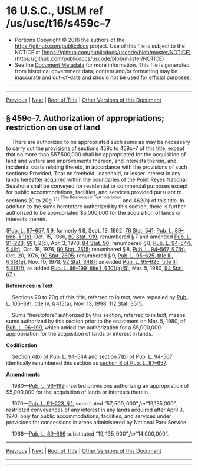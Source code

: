 ---
---

# 16 U.S.C., USLM ref /us/usc/t16/s459c–7

* Portions Copyright © 2016 the authors of the https://github.com/publicdocs project.
  Use of this file is subject to the NOTICE at [https://github.com/publicdocs/uscode/blob/master/NOTICE](https://github.com/publicdocs/uscode/blob/master/NOTICE)
* See the [Document Metadata](././../../../../..//README.md) for more information.
  This file is generated from historical government data; content and/or formatting may be inaccurate and out-of-date and should not be used for official purposes.

----------
----------

[Previous](./../../../../..//us/usc/t16/ch1/schLXIII/m__us_usc_t16_s459c–6b.md) | [Next](./../../../../..//us/usc/t16/ch1/schLXIII/m__us_usc_t16_s459d.md) | [Root of Title](./../../../../../) | [Other Versions of this Document](https://publicdocs.github.io/go/links?ns=uslm&ref=%2Fus%2Fusc%2Ft16%2Fs459c%E2%80%937)

## § 459c–7. Authorization of appropriations; restriction on use of land

    There are authorized to be appropriated such sums as may be necessary to carry out the provisions of sections 459c to 459c–7 of this title, except that no more than $57,500,000 shall be appropriated for the acquisition of land and waters and improvements thereon, and interests therein, and incidental costs relating thereto, in accordance with the provisions of such sections: Provided, That no freehold, leasehold, or lesser interest in any lands hereafter acquired within the boundaries of the Point Reyes National Seashore shall be conveyed for residential or commercial purposes except for public accommodations, facilities, and services provided pursuant to sections 20 to 20g  <sup>\[1\]</sup>  <sup><sup> 1 See References in Text note below. </sup></sup>  and 462(h) of this title. In addition to the sums heretofore authorized by this section, there is further authorized to be appropriated $5,000,000 for the acquisition of lands or interests therein.

([Pub. L. 87–657, § 9][/us/pl/87/657/s9], formerly § 8, Sept. 13, 1962, [76 Stat. 541][/us/stat/76/541]; [Pub. L. 89–666, § 1(b)][/us/pl/89/666/s1/b], Oct. 15, 1966, [80 Stat. 919][/us/stat/80/919]; renumbered § 7 and amended [Pub. L. 91–223][/us/pl/91/223], §§ 1, 2(c), Apr. 3, 1970, [84 Stat. 90][/us/stat/84/90]; renumbered § 8, [Pub. L. 94–544, § 4(b)][/us/pl/94/544/s4/b], Oct. 18, 1976, [90 Stat. 2515][/us/stat/90/2515]; renumbered § 8, [Pub. L. 94–567, § 7(b)][/us/pl/94/567/s7/b], Oct. 20, 1976, [90 Stat. 2695][/us/stat/90/2695]; renumbered § 9, [Pub. L. 95–625, title III, § 318(e)][/us/pl/95/625/s318/e], Nov. 10, 1978, [92 Stat. 3487][/us/stat/92/3487]; amended [Pub. L. 95–625, title III, § 318(f)][/us/pl/95/625/s318/f], as added [Pub. L. 96–199, title I, § 101(a)(5)][/us/pl/96/199/s101/a/5], Mar. 5, 1980, [94 Stat. 67][/us/stat/94/67].)

 __References in Text__ 

    Sections 20 to 20g of this title, referred to in text, were repealed by [Pub. L. 105–391, title IV, § 415(a)][/us/pl/105/391/s415/a], Nov. 13, 1998, [112 Stat. 3515][/us/stat/112/3515].

    Sums “heretofore” authorized by this section, referred to in text, means sums authorized by this section prior to the enactment on Mar. 5, 1980, of [Pub. L. 96–199][/us/pl/96/199], which added the authorization for a $5,000,000 appropriation for the acquisition of lands or interest in lands.

 __Codification__ 

    [Section 4(b) of Pub. L. 94–544][/us/pl/94/544/s4/b] and [section 7(b) of Pub. L. 94–567][/us/pl/94/567/s7/b] identically renumbered this section as [section 8 of Pub. L. 87–657][/us/pl/87/657/s8].

 __Amendments__ 

    1980—[Pub. L. 96–199][/us/pl/96/199] inserted provisions authorizing an appropriation of $5,000,000 for the acquisition of lands or interests therein.

    1970—[Pub. L. 91–223, § 1][/us/pl/91/223/s1], substituted “$57,500,000” for “$19,135,000”, restricted conveyances of any interest in any lands acquired after April 3, 1970, only for public accommodations, facilities, and services under provisions for concessions in areas administered by National Park Service.

    1966—[Pub. L. 89–666][/us/pl/89/666] substituted “$19,135,000” for “$14,000,000”.

----------

[Previous](./../../../../..//us/usc/t16/ch1/schLXIII/m__us_usc_t16_s459c–6b.md) | [Next](./../../../../..//us/usc/t16/ch1/schLXIII/m__us_usc_t16_s459d.md) | [Root of Title](./../../../../../) | [Other Versions of this Document](https://publicdocs.github.io/go/links?ns=uslm&ref=%2Fus%2Fusc%2Ft16%2Fs459c%E2%80%937)

----------
----------

[/us/pl/87/657/s9]: https://publicdocs.github.io/go/links?ns=uslm&ref=%2Fus%2Fpl%2F87%2F657%2Fs9
[/us/stat/76/541]: https://publicdocs.github.io/go/links?ns=uslm&ref=%2Fus%2Fstat%2F76%2F541
[/us/pl/89/666/s1/b]: https://publicdocs.github.io/go/links?ns=uslm&ref=%2Fus%2Fpl%2F89%2F666%2Fs1%2Fb
[/us/stat/80/919]: https://publicdocs.github.io/go/links?ns=uslm&ref=%2Fus%2Fstat%2F80%2F919
[/us/pl/91/223]: https://publicdocs.github.io/go/links?ns=uslm&ref=%2Fus%2Fpl%2F91%2F223
[/us/stat/84/90]: https://publicdocs.github.io/go/links?ns=uslm&ref=%2Fus%2Fstat%2F84%2F90
[/us/pl/94/544/s4/b]: https://publicdocs.github.io/go/links?ns=uslm&ref=%2Fus%2Fpl%2F94%2F544%2Fs4%2Fb
[/us/stat/90/2515]: https://publicdocs.github.io/go/links?ns=uslm&ref=%2Fus%2Fstat%2F90%2F2515
[/us/pl/94/567/s7/b]: https://publicdocs.github.io/go/links?ns=uslm&ref=%2Fus%2Fpl%2F94%2F567%2Fs7%2Fb
[/us/stat/90/2695]: https://publicdocs.github.io/go/links?ns=uslm&ref=%2Fus%2Fstat%2F90%2F2695
[/us/pl/95/625/s318/e]: https://publicdocs.github.io/go/links?ns=uslm&ref=%2Fus%2Fpl%2F95%2F625%2Fs318%2Fe
[/us/stat/92/3487]: https://publicdocs.github.io/go/links?ns=uslm&ref=%2Fus%2Fstat%2F92%2F3487
[/us/pl/95/625/s318/f]: https://publicdocs.github.io/go/links?ns=uslm&ref=%2Fus%2Fpl%2F95%2F625%2Fs318%2Ff
[/us/pl/96/199/s101/a/5]: https://publicdocs.github.io/go/links?ns=uslm&ref=%2Fus%2Fpl%2F96%2F199%2Fs101%2Fa%2F5
[/us/stat/94/67]: https://publicdocs.github.io/go/links?ns=uslm&ref=%2Fus%2Fstat%2F94%2F67
[/us/pl/105/391/s415/a]: https://publicdocs.github.io/go/links?ns=uslm&ref=%2Fus%2Fpl%2F105%2F391%2Fs415%2Fa
[/us/stat/112/3515]: https://publicdocs.github.io/go/links?ns=uslm&ref=%2Fus%2Fstat%2F112%2F3515
[/us/pl/96/199]: https://publicdocs.github.io/go/links?ns=uslm&ref=%2Fus%2Fpl%2F96%2F199
[/us/pl/94/544/s4/b]: https://publicdocs.github.io/go/links?ns=uslm&ref=%2Fus%2Fpl%2F94%2F544%2Fs4%2Fb
[/us/pl/94/567/s7/b]: https://publicdocs.github.io/go/links?ns=uslm&ref=%2Fus%2Fpl%2F94%2F567%2Fs7%2Fb
[/us/pl/87/657/s8]: https://publicdocs.github.io/go/links?ns=uslm&ref=%2Fus%2Fpl%2F87%2F657%2Fs8
[/us/pl/96/199]: https://publicdocs.github.io/go/links?ns=uslm&ref=%2Fus%2Fpl%2F96%2F199
[/us/pl/91/223/s1]: https://publicdocs.github.io/go/links?ns=uslm&ref=%2Fus%2Fpl%2F91%2F223%2Fs1
[/us/pl/89/666]: https://publicdocs.github.io/go/links?ns=uslm&ref=%2Fus%2Fpl%2F89%2F666


